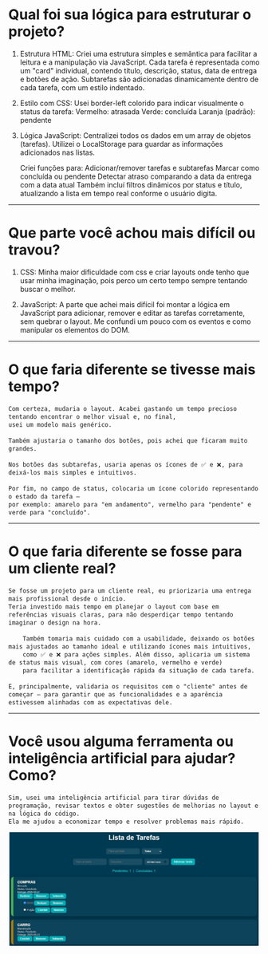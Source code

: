 # Qual foi sua lógica para estruturar o projeto?
1. Estrutura HTML:
    Criei uma estrutura simples e semântica para facilitar a leitura e a manipulação via JavaScript.
    Cada tarefa é representada como um "card" individual, contendo título, descrição, status, data de entrega  e botões de ação.
    Subtarefas são adicionadas dinamicamente dentro de cada tarefa, com um estilo indentado.

2. Estilo com CSS:
    Usei border-left colorido para indicar visualmente o status da tarefa:
    Vermelho: atrasada
    Verde: concluída
    Laranja (padrão): pendente

3.  Lógica JavaScript:
    Centralizei todos os dados em um array de objetos (tarefas).
    Utilizei o LocalStorage para guardar as informações adicionados nas listas.
    
    Criei funções para:
    Adicionar/remover tarefas e subtarefas
    Marcar como concluída ou pendente
    Detectar atraso comparando a data da entrega com a data atual
    Também incluí filtros dinâmicos por status e título, atualizando a lista em tempo real conforme o usuário digita.

---

# Que parte você achou mais difícil ou travou?
1. CSS:
    Minha maior dificuldade com css e criar layouts onde tenho que usar minha imaginação,
   pois perco um certo tempo sempre tentando buscar o melhor.

3. JavaScript:
    A parte que achei mais difícil foi montar a lógica em JavaScript para adicionar, remover e editar as tarefas corretamente,
    sem quebrar o layout. Me confundi um   pouco com os eventos e como manipular os elementos do DOM.

---

# O que faria diferente se tivesse mais tempo?
    Com certeza, mudaria o layout. Acabei gastando um tempo precioso tentando encontrar o melhor visual e, no final,
    usei um modelo mais genérico.

    Também ajustaria o tamanho dos botões, pois achei que ficaram muito grandes.

    Nos botões das subtarefas, usaria apenas os ícones de ✅ e ❌, para deixá-los mais simples e intuitivos.

    Por fim, no campo de status, colocaria um ícone colorido representando o estado da tarefa — 
    por exemplo: amarelo para "em andamento", vermelho para "pendente" e verde para "concluído".

---

# O que faria diferente se fosse para um cliente real?
	Se fosse um projeto para um cliente real, eu priorizaria uma entrega mais profissional desde o início. 
 	Teria investido mais tempo em planejar o layout com base em referências visuais claras, para não desperdiçar tempo tentando imaginar o design na hora.

    	Também tomaria mais cuidado com a usabilidade, deixando os botões mais ajustados ao tamanho ideal e utilizando ícones mais intuitivos, 
    	como ✅ e ❌ para ações simples. Além disso, aplicaria um sistema de status mais visual, com cores (amarelo, vermelho e verde) 
     	para facilitar a identificação rápida da situação de cada tarefa.

    E, principalmente, validaria os requisitos com o "cliente" antes de começar — para garantir que as funcionalidades e a aparência estivessem alinhadas com as expectativas dele.

---

# Você usou alguma ferramenta ou inteligência artificial para ajudar? Como?
    Sim, usei uma inteligência artificial para tirar dúvidas de programação, revisar textos e obter sugestões de melhorias no layout e na lógica do código. 
    Ela me ajudou a economizar tempo e resolver problemas mais rápido.

<p align="center">
  <img src="./Imagens/TelaProjeto.JPG" alt="Prévia do Projeto" width="500"/>
</p>
